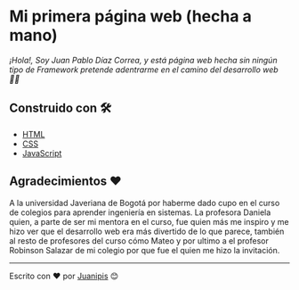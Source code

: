 # Mi primera página web (hecha a mano) 
_¡Hola!, Soy Juan Pablo Díaz Correa, y está página web hecha sin ningún tipo de 
Framework pretende adentrarme en el camino del desarrollo web 👨‍🏫_

## Construido con 🛠
* [HTML](https://developer.mozilla.org/es/docs/Web/HTML)
* [CSS](https://developer.mozilla.org/es/docs/Web/CSS)
* [JavaScript](https://developer.mozilla.org/es/docs/Web/JavaScript)

## Agradecimientos ♥
A la universidad Javeriana de Bogotá por haberme dado cupo en el 
curso de colegios para aprender ingeniería en sistemas. La profesora 
Daniela quien, a parte de ser mi mentora en el curso, fue quien más me 
inspiro y me hizo ver que el desarrollo web era más divertido de lo que 
parece, también al resto de profesores del curso cómo Mateo y por ultimo 
a el profesor Robinson Salazar de mi colegio por que fue el quien me hizo 
la invitación.

---
Escrito con ❤️ por [Juanipis](https://github.com/Juanipis) 😊

